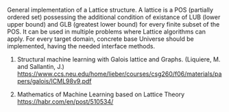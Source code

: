 General implementation of a Lattice structure. A lattice is a POS (partially ordered set) possessing the additional
condition of existance of LUB (lower upper bound) and GLB (greatest lower bound) for every finite subset of the POS.
It can be used in multiple problems where Lattice algorithms can apply. 
For every target domain, concrete base Universe should be implemented, having the needed interface methods.

1. Structural machine learning with Galois lattice and Graphs. (Liquiere, M. and Sallantin, J.)
https://www.ccs.neu.edu/home/lieber/courses/csg260/f06/materials/papers/galois/ICML98v9.pdf

2. Mathematics of Machine Learning based on Lattice Theory 
https://habr.com/en/post/510534/


